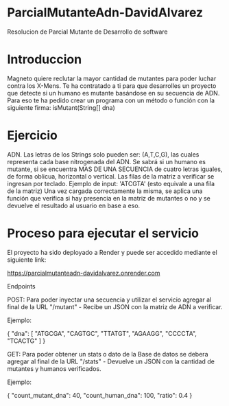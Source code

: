 # ParcialMutanteAdn-DavidAlvarez
Resolucion de Parcial Mutante de Desarrollo de software 
# Introduccion
Magneto quiere reclutar la mayor cantidad de mutantes para poder luchar contra los X-Mens.
Te ha contratado a ti para que desarrolles un proyecto que detecte si un humano es mutante basándose en su secuencia de ADN.
Para eso te ha pedido crear un programa con un método o función con la siguiente firma:
isMutant(String[] dna)
# Ejercicio
ADN. Las letras de los Strings solo pueden ser: (A,T,C,G), las cuales representa cada base nitrogenada del ADN.
Se sabrá si un humano es mutante, si se encuentra MAS DE UNA SECUENCIA de cuatro letras iguales, de forma oblicua, horizontal o vertical.
Las filas de la matriz a verificar se ingresan por teclado.
Ejemplo de input: 'ATCGTA' (esto equivale a una fila de la matriz)
Una vez cargada correctamente la misma, se aplica una función que verifica si hay presencia en la matriz de mutantes o no y se devuelve el resultado al usuario en base a eso.
# Proceso para ejecutar el servicio
El proyecto ha sido deployado a Render y puede ser accedido mediante el siguiente link:

https://parcialmutanteadn-davidalvarez.onrender.com

Endpoints

POST: Para poder inyectar una secuencia y utilizar el servicio agregar al final de la URL "/mutant" - Recibe un JSON con la matriz de ADN a verificar.

Ejemplo:

{
    "dna": [
        "ATGCGA",
        "CAGTGC",
        "TTATGT",
        "AGAAGG",
        "CCCCTA",
        "TCACTG"
    ]
}

GET: Para poder obtener un stats o dato de la Base de datos se debera agregar al final de la URL "/stats" - Devuelve un JSON con la cantidad de mutantes y humanos verificados. 

Ejemplo:

{
    "count_mutant_dna": 40,
    "count_human_dna": 100,
    "ratio": 0.4
}

